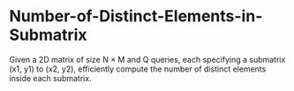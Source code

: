 # Number-of-Distinct-Elements-in-Submatrix
Given a 2D matrix of size N × M and Q queries, each specifying a submatrix (x1, y1) to (x2, y2), efficiently compute the number of distinct elements inside each submatrix.

